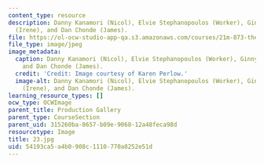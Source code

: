 ```yaml
---
content_type: resource
description: Danny Kanamori (Nicol), Elvie Stephanopoulos (Worker), Ginny Corless
  (Irene), and Dan Chonde (James).
file: https://ol-ocw-studio-app-qa.s3.amazonaws.com/courses/21m-873-theater-arts-topics-fall-2004-january-iap-2005/54193ca5a4b0908c1110770a8252e51d_23.jpg
file_type: image/jpeg
image_metadata:
  caption: Danny Kanamori (Nicol), Elvie Stephanopoulos (Worker), Ginny Corless (Irene),
    and Dan Chonde (James).
  credit: 'Credit: Image courtesy of Karen Perlow.'
  image-alt: Danny Kanamori (Nicol), Elvie Stephanopoulos (Worker), Ginny Corless
    (Irene), and Dan Chonde (James).
learning_resource_types: []
ocw_type: OCWImage
parent_title: Production Gallery
parent_type: CourseSection
parent_uid: 315260ba-8657-b09e-9068-12a48feca98d
resourcetype: Image
title: 23.jpg
uid: 54193ca5-a4b0-908c-1110-770a8252e51d
---
```

